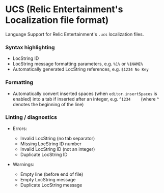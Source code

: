 # UCS (Relic Entertainment's Localization file format)

Language Support for Relic Entertainment's `.ucs` localization files.

### Syntax highlighting
- LocString ID
- LocString message formatting parameters, e.g. `%1%` or `%1NAME%`
- Automatically generated LocString references, e.g. `$1234 No Key`

### Formatting
- Automatically convert inserted spaces (when `editor.insertSpaces` is enabled) into a tab if inserted after an integer, e.g. 
^`1234    ` (where ^ denotes the beginning of the line)

### Linting / diagnostics
- Errors:
    - Invalid LocString (no tab separator)
    - Missing LocString ID number
    - Invalid LocString ID (not an integer)
    - Duplicate LocString ID

- Warnings:
    - Empty line (before end of file)
    - Empty LocString message
    - Duplicate LocString message
